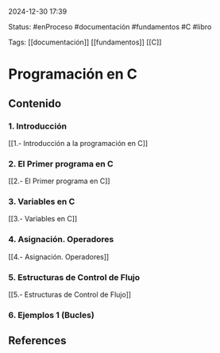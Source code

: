 
2024-12-30 17:39

Status: #enProceso #documentación #fundamentos #C #libro

Tags: [[documentación]] [[fundamentos]] [[C]]
# Programación en C

## Contenido

### 1. Introducción

[[1.- Introducción a la programación en C]]

### 2. El Primer programa en C

[[2.- El Primer programa en C]]

### 3. Variables en C

[[3.- Variables en C]]

### 4. Asignación. Operadores

[[4.- Asignación. Operadores]]

### 5. Estructuras de Control de Flujo

[[5.- Estructuras de Control de Flujo]]

### 6. Ejemplos 1 (Bucles)


## References
